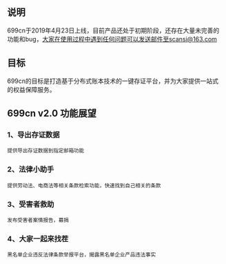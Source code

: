 ## 说明
   699cn于2019年4月23日上线，目前产品还处于初期阶段，还存在大量未完善的功能和bug，大家在使用过程中遇到任何问题可以发送邮件至scansi@163.com
   
## 目标
   699cn的目标是打造基于分布式账本技术的一键存证平台，并为大家提供一站式的权益保障服务。

## 699cn v2.0 功能展望

### 1、导出存证数据
    提供导出存证数据到指定邮箱功能
    
### 2、法律小助手
    提供劳动法、电商法等相关条款检索功能，快速找到自己相关的条款
   
### 3、受害者救助
    发布受害者案情报告，募捐
    
### 4、大家一起来找茬
    黑名单企业违反法律条款举报平台，揭露黑名单企业产品违法事实
